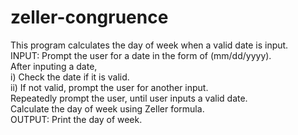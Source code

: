 # zeller-congruence
This program calculates the day of week when a valid date is input. <br />
INPUT: Prompt the user for a date in the form of (mm/dd/yyyy). <br />
After inputing a date, <br />
    i) Check the date if it is valid. <br />
    ii) If not valid, prompt the user for another input. <br />
Repeatedly prompt the user, until user inputs a valid date. <br />
Calculate the day of week using Zeller formula. <br />
OUTPUT: Print the day of week. <br />
